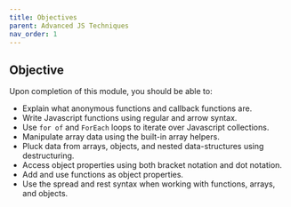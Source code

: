 ```yaml
---
title: Objectives
parent: Advanced JS Techniques
nav_order: 1
---
```


## Objective

Upon completion of this module, you should be able to:

- Explain what anonymous functions and callback functions are.
- Write Javascript functions using regular and arrow syntax.
- Use `for of` and `ForEach` loops to iterate over Javascript collections.
- Manipulate array data using the built-in array helpers.
- Pluck data from arrays, objects, and nested data-structures using destructuring.
- Access object properties using both bracket notation and dot notation.
- Add and use functions as object properties.
- Use the spread and rest syntax when working with functions, arrays, and objects.
